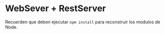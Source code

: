 # WebSever + RestServer

Recuerden que deben ejecutar ```npm install``` para reconstruir los modulos de Node.
